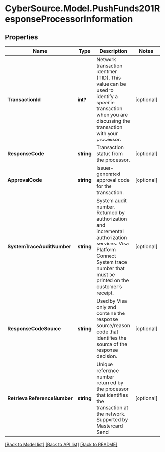 # CyberSource.Model.PushFunds201ResponseProcessorInformation
## Properties

Name | Type | Description | Notes
------------ | ------------- | ------------- | -------------
**TransactionId** | **int?** | Network transaction identifier (TID). This value can be used to identify a specific transaction when you are discussing the transaction with your processor.  | [optional] 
**ResponseCode** | **string** | Transaction status from the processor.  | [optional] 
**ApprovalCode** | **string** | Issuer-generated approval code for the transaction.  | [optional] 
**SystemTraceAuditNumber** | **string** | System audit number. Returned by authorization and incremental authorization services.  Visa Platform Connect  System trace number that must be printed on the customer’s receipt.  | [optional] 
**ResponseCodeSource** | **string** | Used by Visa only and contains the response source/reason code that identifies the source of the response decision.  | [optional] 
**RetrievalReferenceNumber** | **string** | Unique reference number returned by the processor that identifies the transaction at the network.  Supported by Mastercard Send  | [optional] 

[[Back to Model list]](../README.md#documentation-for-models) [[Back to API list]](../README.md#documentation-for-api-endpoints) [[Back to README]](../README.md)


